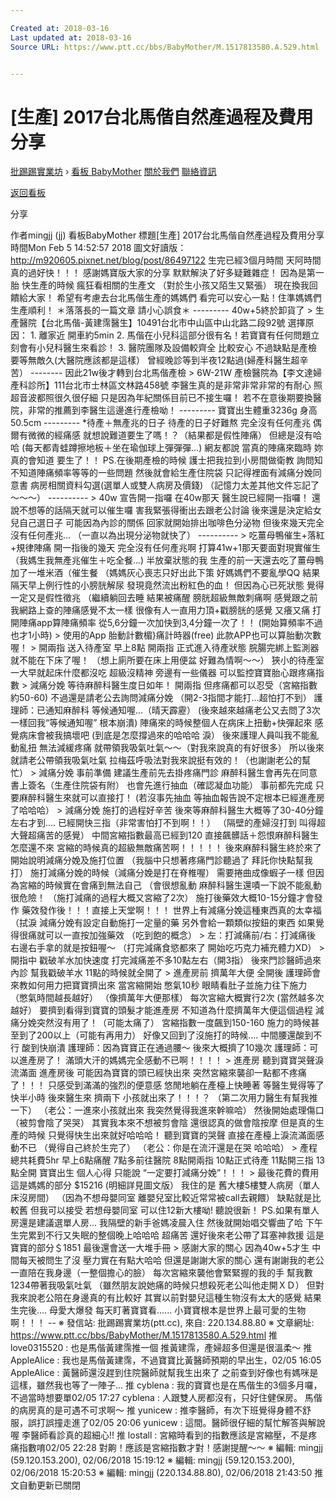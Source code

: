 ```yaml
---

Created at: 2018-03-16
Last updated at: 2018-03-16
Source URL: https://www.ptt.cc/bbs/BabyMother/M.1517813580.A.529.html


---
```


# [生產] 2017台北馬偕自然產過程及費用分享


[批踢踢實業坊](https://www.ptt.cc/) › [看板 BabyMother](https://www.ptt.cc/bbs/BabyMother/index.html) [關於我們](https://www.ptt.cc/about.html) [聯絡資訊](https://www.ptt.cc/contact.html)

[返回看板](https://www.ptt.cc/bbs/BabyMother/index.html)

分享

作者mingjj (jj)
看板BabyMother
標題\[生產\] 2017台北馬偕自然產過程及費用分享
時間Mon Feb 5 14:52:57 2018
圖文好讀版：<http://m920605.pixnet.net/blog/post/86497122> 生完已經3個月時間 天阿時間真的過好快！！！ 感謝媽寶版大家的分享 默默解決了好多疑難雜症！ 因為是第一胎 快生產的時候 瘋狂看相關的生產文 （對於生小孩又陌生又緊張） 現在換我回饋給大家！ 希望有考慮去台北馬偕生產的媽媽們 看完可以安心一點！住準媽媽們生產順利！ ＊落落長的一篇文章 請小心誤食＊ --------- 40w+5終於卸貨了 \> 生產醫院【台北馬偕-黃建霈醫生】10491台北市中山區中山北路二段92號 選擇原因： 1. 離家近 開車約5min 2. 馬偕在小兒科這部分很有名！若寶寶有任何問題立刻會有小兒科醫生來看診！ 3. 醫院團隊及設備較齊全 比較安心 不過缺點是產檢要等無敵久(大醫院應該都是這樣） 曾經晚診等到半夜12點過(婦產科醫生超辛苦） -------- 因此21w後才轉到台北馬偕產檢 \> 6W-21W 產檢醫院為【李文達婦產科診所】111台北市士林區文林路458號 李醫生真的是非常非常非常的有耐心 照超音波都照很久很仔細 只是因為年紀關係目前已不接生囉！ 若不在意後期要換醫院，非常的推薦到李醫生這邊進行產檢呦！ --------- 寶寶出生體重3236g 身高50.5cm --------- \*待產＋無產兆的日子 待產的日子好難熬 完全沒有任何產兆 偶爾有微微的經痛感 就想說難道要生了嗎！？（結果都是假性陣痛） 但總是沒有哈哈 (每天都青蛙蹲擦地板＋坐在瑜伽球上彈彈彈...) 網友都說 當真的陣痛來臨時 妳真的會知道 要生了！！ PS.在後期產檢的時候 護士把我拉到小房間做衛教 詢問知不知道陣痛頻率等等的一些問題 然後就會給生產住院袋 只記得裡面有減痛分娩同意書 病房相關資料勾選(選單人或雙人病房及價錢) （記憶力太差其他文件忘記了～～～） ---------- \> 40w 宣告開一指囉 在40w那天 醫生說已經開一指囉！ 還說不想等的話隔天就可以催生囉 害我緊張得衝出去跟老公討論 後來還是決定給女兒自己選日子 可能因為內診的關係 回家就開始排出咖啡色分泌物 但後來幾天完全沒有任何產兆... （一直以為出現分泌物就快了） ---------- \> 吃薑母鴨催生+落紅+規律陣痛 開一指後的幾天 完全沒有任何產兆啊 打算41w+1那天要面對現實催生 （我媽生我無產兆催生＋吃全餐...) 半放棄狀態的我 生產的前一天還去吃了薑母鴨加了一堆米酒（催生餐 （媽媽灰心喪志只好出此下策 好媽媽們不要亂學QQ 結果隔天早上例行性的小膀胱解尿 發現竟然流出粉紅色的血！ 但因為心已死狀態 覺得一定又是假性徵兆 （繼續躺回去睡 結果被痛醒 膀胱超級無敵刺痛啊 感覺跟之前我網路上查的陣痛感覺不太一樣 很像有人一直用力頂+戳膀胱的感覺 又癢又痛 打開陣痛app算陣痛頻率 從5,6分鐘一次加快到3,4分鐘一次了！！ (開始算頻率不過也才1小時) \> 使用的App 胎動計數楣}痛計時器(free) 此款APP也可以算胎動次數喔！ \> 開兩指 送入待產室 早上8點 開兩指 正式進入待產狀態 脘腸完綁上監測器 就不能在下床了喔！ （想上廁所要在床上用便盆 好難為情啊～～） 狹小的待產室 一大早就起床什麼都沒吃 超級沒精神 旁邊有一些儀器 可以監控寶寶胎心跟疼痛指數 \> 減痛分娩 等待麻醉科醫生度日如年！ 開兩指 但疼痛都可以忍受（宮縮指數約50-60) 不過還是請老公去詢問減痛分娩 （開2-3指間才能打...超怕打不到） 護理師：已通知麻醉科 等候通知喔...（晴天霹靂） (後來越來越痛老公又去問了3次 一樣回我“等候通知喔” 根本崩潰) 陣痛來的時候整個人在病床上扭動+快彈起來 感覺病床會被我搞壞吧 (到底是怎麼撐過來的哈哈哈 淚） 後來護理人員叫我不能亂動亂扭 無法減緩疼痛 就帶領我吸氣吐氣～～（對我來說真的有好很多） 所以後來就請老公帶領我吸氣吐氣 拉梅茲呼吸法對我來說挺有效的！（也謝謝老公的幫忙） \> 減痛分娩 事前準備 建議生產前先去掛疼痛門診 麻醉科醫生會再先在同意書上簽名（生產住院袋有附） 也會先進行抽血（確認凝血功能） 事前都先完成 只要麻醉科醫生來就可以直接打！ (若沒事先抽血 等抽血報告說不定根本已經進產房了哈哈哈） \> 減痛分娩 施打的過程好辛苦 後來等麻醉科醫生大概等了30-40分鐘左右才到.... 已經開快三指（非常害怕打不到啊！！） （隔壁的產婦沒打到 叫得超大聲超痛苦的感覺） 中間宮縮指數最高已經到120 直接飆髒話＋怨恨麻醉科醫生怎麼還不來 宮縮的時候真的超級無敵痛苦啊！！！！！ 後來麻醉科醫生終於來了 開始說明減痛分娩及施打位置 （我腦中只想著疼痛門診聽過了 拜託你快點幫我打） 施打減痛分娩的時候（減痛分娩是打在脊椎喔） 需要捲曲成像蝦子一樣 但因為宮縮的時候實在會痛到無法自己 （會很想亂動 麻醉科醫生還嘖一下說不能亂動很危險！ （施打減痛的過程大概又宮縮了2次） 施打後藥效大概10-15分鐘才會發作 藥效發作後！！！直接上天堂啊！！！ 世界上有減痛分娩這種東西真的太幸福（拭淚 減痛分娩有設定自動施打一定量的藥 另外會給一顆類似按鈕的東西 如果覺得很痛就可以一直按加強藥效 （吃到飽的概念） \> 左：打減痛前/右：打減痛後 右邊右手拿的就是按鈕喔～ （打完減痛食慾都來了 開始吃巧克力補充體力XD） \> 開指中 戳破羊水加快速度 打完減痛差不多10點左右（開3指） 後來門診醫師過來內診 幫我戳破羊水 11點的時候就全開了 \> 進產房前 擠萬年大便 全開後 護理師會來教如何用力把寶寶擠出來 當宮縮開始 憋氣10秒 眼睛看肚子並施力往下施力 （憋氣時間越長越好） （像擠萬年大便那樣） 每次宮縮大概實行2次 (當然越多次越好） 要擠到看得到寶寶的頭髮才能進產房 不知道為什麼擠萬年大便這個過程 減痛分娩突然沒有用了！（可能太痛了） 宮縮指數一度飆到150-160 施力的時候甚至到了200以上（可能有再用力） 好像又回到了沒施打的時候.... 中間腰還酸到不行 酸到快崩潰 護理師：因為寶寶正在通過腰～ 後來大概擠了10幾次 護理師：可以進產房了！ 滿頭大汗的媽媽完全感動不已啊！！！！ \> 進產房 聽到寶寶哭聲淚流滿面 進產房後 可能因為寶寶的頭已經快出來 突然宮縮來襲卻一點都不疼痛了！！！ 只感受到滿滿的強烈的便意感 悠閒地躺在產檯上快睡著 等醫生覺得等了快半小時 後來醫生來 擠兩下 小孩就出來了！！！？ （第二次用力醫生有幫我推一下） （老公：一進來小孩就出來 我突然覺得我進來幹嘛哈） 然後開始處理傷口（被剪會陰了哭哭） 其實我本來不想被剪會陰 還很認真的做會陰按摩 但是真的生產的時候 只覺得快生出來就好哈哈哈！ 聽到寶寶的哭聲 直接在產檯上淚流滿面感動不已 （覺得自己終於生完了） （老公：你是在流汗還是在哭 哈哈哈） \> 產程總共耗費5hr 早上6點痛醒 7點多前往醫院 8點開兩指 10點正式待產 11點開三指 13點全開 寶寶出生 個人心得 只能說 “一定要打減痛分娩”！！！ \> 最後花費的費用 這是媽媽的部分 $15216 (明細詳見圖文版） 我住的是 舊大樓5樓雙人病房（單人床沒房間） （因為不想母嬰同室 離嬰兒室比較近常常被call去親餵） 缺點就是比較舊 但我可以接受 若想母嬰同室 可以住12新大樓呦! 聽說很新！ PS.如果有單人房還是建議選單人房... 我隔壁的新手爸媽凌晨入住 然後就開始唱交響曲了哈 下午生完累到不行又失眠的整個晚上哈哈哈 超痛苦 還好後來老公帶了耳塞神救援 這是寶寶的部分＄1851 最後還會送一大堆手冊 \> 感謝大家的關心 因為40w+5才生 中間每天被問生了沒 壓力實在有點大哈哈 但還是謝謝大家的關心 還有謝謝我的老公一直陪在我身邊（一整個擔心的臉） 每次宮縮來襲他會緊緊握的我的手 幫我數1234帶著我吸氣吐氣 （雖然朋友說她痛的時候只想殺死老公叫他走開ＸＤ） 但對我來說老公陪在身邊真的有比較好 其實以前對嬰兒這種生物沒有太大的感覺 結果生完後.... 母愛大爆發 每天盯著寶寶看...... 小寶寶根本是世界上最可愛的生物啊！！！ -- ※ 發信站: 批踢踢實業坊(ptt.cc), 來自: 220.134.88.80 ※ 文章網址: <https://www.ptt.cc/bbs/BabyMother/M.1517813580.A.529.html> 推 love0315520 : 也是馬偕黃建霈推一個 推黃建霈，產婦超多但還是很溫柔～
推 AppleAlice : 我也是馬偕黃建霈，不過寶寶比黃醫師預期的早出生，02/05 16:05
AppleAlice : 黃醫師還沒趕到住院醫師就幫我生出來了 之前查到好像也有媽咪是這樣，雖然我也等了一陣子...
推 cyblena : 我的寶寶也是在馬偕生的3個多月囉，不過當時想要單02/05 17:27
cyblena : 人跟雙人房都沒有，只好住健保房。 馬偕的病房真的是可遇不可求啊～
推 yunicew : 推李醫師，有次下班覺得身體不舒服，誤打誤撞走進了02/05 20:06
yunicew : 這間。醫師很仔細的幫忙解答與解說喔 李醫師看診真的超細心!!
推 lostall : 宮縮時看到的指數應該是宮縮壓，不是疼痛指數唷02/05 22:28
對齁！應該是宮縮指數才對！感謝提醒～～ ※ 編輯: mingjj (59.120.153.200), 02/06/2018 15:19:12 ※ 編輯: mingjj (59.120.153.200), 02/06/2018 15:20:53 ※ 編輯: mingjj (220.134.88.80), 02/06/2018 21:43:50
推文自動更新已關閉

